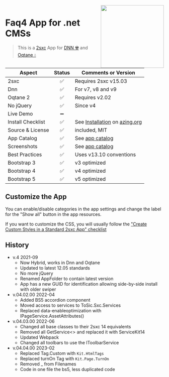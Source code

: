 <image src="app-icon.png" align="right" width="200px">

# Faq4 App for .net CMSs

> This is a [2sxc](https://2sxc.org) App for [DNN ☢️](https://www.dnnsoftware.com/) and [Oqtane 💧](https://www.oqtane.org/)


| Aspect              | Status | Comments or Version |
| ------------------- | :----: | ------------------- |
| 2sxc                | ✅    | Requires 2sxc v15.03
| Dnn                 | ✅    | For v7, v8 and v9
| Oqtane 2            | ✅    | Requires v2.02
| No jQuery           | ✅    | Since v4
| Live Demo           | ➖    | 
| Install Checklist   | ✅    | See [Installation](https://azing.org/2sxc/r/_fpa_ZHf) on [azing.org](https://azing.org/2sxc)
| Source & License    | ✅    | included, MIT
| App Catalog         | ✅    | See [app catalog](https://2sxc.org/en/apps/app/faq4-hybrid-for-dnn-and-oqtane)
| Screenshots         | ✅    | See [app catalog](https://2sxc.org/en/apps/app/faq4-hybrid-for-dnn-and-oqtane)
| Best Practices      | ✅    | Uses v13.10 conventions
| Bootstrap 3         | ✅    | v3 optimized
| Bootstrap 4         | ✅    | v4 optimized
| Bootstrap 5         | ✅    | v5 optimized

## Customize the App

You can enable/disable categories in the app settings and change the label for the "Show all" button in the app resources.

If you want to customize the CSS, you will usually follow the ["Create Custom Styles in a Standard 2sxc App" checklist](https://azing.org/2sxc/r/gg_aB9FD)

## History

* v.4 2021-09
    * Now Hybrid, works in Dnn and Oqtane
    * Updated to latest 12.05 standards
    * No more jQuery
    * Renamed AppFolder to contain latest version
    * App has a new GUID for identification allowing side-by-side install with older swiper
* v.04.02.00 2022-04
    * Added BS5 accordion component
    * Moved access to services to ToSic.Sxc.Services
    * Replaced data-enableoptimization with IPageService.AssetAttributes()
* v.04.03.00 2022-06
    * Changed all base classes to their 2sxc 14 equivalents
    * Removed all GetService<> and replaced it with ServiceKit14
    * Updated Webpack
    * Changed all toolbars to use the IToolbarService
* v.04.04.00 2023-02
    * Replaced Tag.Custom with `Kit.HtmlTags`
    * Replaced turnOn Tag with `Kit.Page.TurnOn`
    * Removed _ from Filenames
    * Code in one file the bs5, less duplicated code

